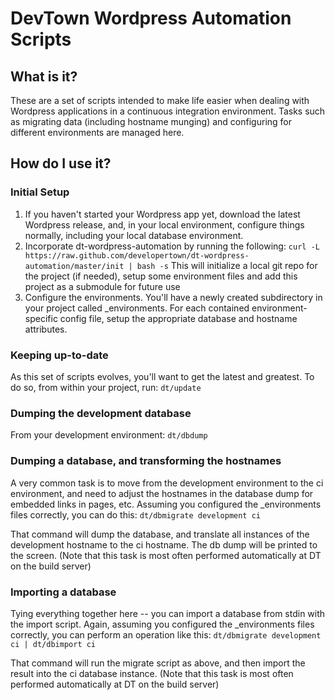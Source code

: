 DevTown Wordpress Automation Scripts
====================================

What is it?
-----------
These are a set of scripts intended to make life easier when dealing with Wordpress applications
in a continuous integration environment.  Tasks such as migrating data (including hostname munging)
and configuring for different environments are managed here.

How do I use it?
----------------

### Initial Setup
1. If you haven't started your Wordpress app yet, download the latest Wordpress release, and, in your local environment, configure things normally, including your local database environment.
2. Incorporate dt-wordpress-automation by running the following:
    `curl -L https://raw.github.com/developertown/dt-wordpress-automation/master/init | bash -s`
    This will initialize a local git repo for the project (if needed), setup some environment files and add this project as a submodule for future use
3. Configure the environments.  You'll have a newly created subdirectory in your project called _environments.  For each contained environment-specific config file, setup the appropriate database and hostname attributes.

### Keeping up-to-date
As this set of scripts evolves, you'll want to get the latest and greatest.  To do so, from within your project, run:
    `dt/update`

### Dumping the development database
From your development environment:
    `dt/dbdump`

### Dumping a database, and transforming the hostnames
A very common task is to move from the development environment to the ci environment, and need to adjust the hostnames in the database dump for embedded links in pages, etc.  Assuming you configured the _environments files correctly, you can do this:
    `dt/dbmigrate development ci`

That command will dump the database, and translate all instances of the development hostname to the ci hostname.  The db dump will be printed to the screen.  (Note that this task is most often performed automatically at DT on the build server)

### Importing a database
Tying everything together here -- you can import a database from stdin with the import script.  Again, assuming you configured the _environments files correctly, you can perform an operation like this:
    `dt/dbmigrate development ci | dt/dbimport ci`

That command will run the migrate script as above, and then import the result into the ci database instance.  (Note that this task is most often performed automatically at DT on the build server)
